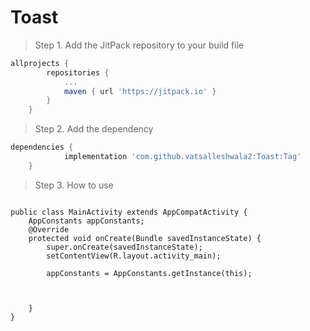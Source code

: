 # Toast


> Step 1. Add the JitPack repository to your build file

```gradle
allprojects {
		repositories {
			...
			maven { url 'https://jitpack.io' }
		}
	}
```

> Step 2. Add the dependency

```gradle
dependencies {
	        implementation 'com.github.vatsalleshwala2:Toast:Tag'
	}
```

> Step 3. How to use

```

public class MainActivity extends AppCompatActivity {
    AppConstants appConstants;
    @Override
    protected void onCreate(Bundle savedInstanceState) {
        super.onCreate(savedInstanceState);
        setContentView(R.layout.activity_main);

        appConstants = AppConstants.getInstance(this);



    }
}
```
